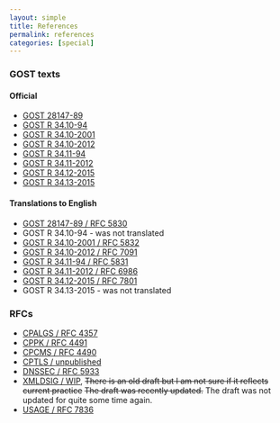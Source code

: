 ```yaml
---
layout: simple
title: References
permalink: references
categories: [special]
---
```

### GOST texts

#### Official
* [GOST 28147-89](http://protect.gost.ru/v.aspx?control=7&id=139177)
* [GOST R 34.10-94](http://russgost.ru/catalog/item17756)
* [GOST R 34.10-2001](http://protect.gost.ru/v.aspx?control=7&id=131131)
* [GOST R 34.10-2012](http://protect.gost.ru/v.aspx?control=7&id=180151)
* [GOST R 34.11-94](http://protect.gost.ru/document.aspx?control=7&id=134550)
* [GOST R 34.11-2012](http://protect.gost.ru/document.aspx?control=7&id=180209)
* [GOST R 34.12-2015](http://tc26.ru/standard/gost/GOST_R_3412-2015.pdf)
* [GOST R 34.13-2015](http://tc26.ru/standard/gost/GOST_R_3413-2015.pdf)

#### Translations to English
* [GOST 28147-89 / RFC 5830](http://tools.ietf.org/html/rfc5830)
* GOST R 34.10-94 - was not translated
* [GOST R 34.10-2001 / RFC 5832](http://tools.ietf.org/html/rfc5832)
* [GOST R 34.10-2012 / RFC 7091](http://tools.ietf.org/html/rfc7091)
* [GOST R 34.11-94 / RFC 5831](http://tools.ietf.org/html/rfc5831)
* [GOST R 34.11-2012 / RFC 6986](http://tools.ietf.org/html/rfc6986)
* [GOST R 34.12-2015 / RFC 7801](http://tools.ietf.org/html/rfc7801)
* GOST R 34.13-2015 - was not translated


### RFCs
* [CPALGS / RFC 4357](https://tools.ietf.org/html/rfc4357)
* [CPPK / RFC 4491](https://tools.ietf.org/html/rfc4491)
* [CPCMS / RFC 4490](https://tools.ietf.org/html/rfc4490)
* [CPTLS / unpublished](http://tools.ietf.org/html/draft-chudov-cryptopro-cptls)
* [DNSSEC / RFC 5933](https://tools.ietf.org/html/rfc5933)
* [XMLDSIG / WIP](http://tools.ietf.org/html/draft-chudov-cryptopro-cpxmldsig),
  <del>There is an old draft but I am not sure if it reflects current practice</del>
  <del>The draft was recently updated.</del>
  The draft was not updated for quite some time again.
* [USAGE / RFC 7836](https://tools.ietf.org/html/rfc7836)

